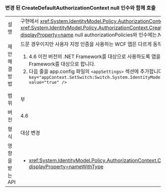 ### <a name="calling-createdefaultauthorizationcontext-with-a-null-argument-has-changed"></a>변경 된 CreateDefaultAuthorizationContext null 인수와 함께 호출

|   |   |
|---|---|
|설명|구현에서 <xref:System.IdentityModel.Policy.AuthorizationContext?displayProperty=name> 에 대 한 호출에서 반환 되는 <xref:System.IdentityModel.Policy.AuthorizationContext.CreateDefaultAuthorizationContext(System.Collections.Generic.IList{System.IdentityModel.Policy.IAuthorizationPolicy})?displayProperty=name> null authorizationPolicies와 인수에는.NET Framework 4.6에서 해당 구현을 변경 했습니다.|
|제안 해결 방법|드문 경우이지만 사용자 지정 인증을 사용하는 WCF 앱은 다르게 동작할 수 있습니다. 이러한 경우 두 가지 방법 중 하나로 이전 동작을 복원할 수 있습니다.<ol><li>4.6 이전 버전의 .NET Framework를 대상으로 사용하도록 앱을 다시 컴파일합니다. IIS 호스트 서비스에 대 한 사용는 &lt;httpRuntime targetFramework =&quot;x.x&quot;  / &gt; 요소는 이전 버전의.NET Framework를 대상으로 합니다.</li><li>다음 줄을 app.config 파일의 <code>&lt;appSettings&gt;</code> 섹션에 추가합니다. <code>&lt;add key=&quot;appContext.SetSwitch:Switch.System.IdentityModel.EnableCachedEmptyDefaultAuthorizationContext&quot; value=&quot;true&quot; /&gt;</code></li></ol>|
|범위|부|
|버전|4.6|
|형식|대상 변경|
|영향을 받는 API|<ul><li><xref:System.IdentityModel.Policy.AuthorizationContext.CreateDefaultAuthorizationContext(System.Collections.Generic.IList{System.IdentityModel.Policy.IAuthorizationPolicy})?displayProperty=nameWithType></li></ul>|

